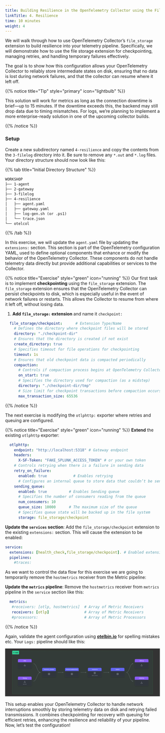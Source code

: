 ```yaml
---
title: Building Resilience in the OpenTelemetry Collector using the File Storage Extension
linkTitle: 4. Resilience
time: 10 minutes
weight: 4
---
```


We will walk through how to use OpenTelemetry Collector’s `file_storage` extension to build resilience into your telemetry pipeline. Specifically, we will demonstrate how to use the file storage extension for checkpointing, managing retries, and handling temporary failures effectively.

The goal is to show how this configuration allows your OpenTelemetry Collector to reliably store intermediate states on disk, ensuring that no data is lost during network failures, and that the collector can resume where it left off.

{{% notice title="Tip" style="primary" icon="lightbulb" %}}

This solution will work for metrics as long as the connection downtime is brief—up to 15 minutes. If the downtime exceeds this, the backend may still drop data due to timing mismatches. For logs, we’re planning to implement a more enterprise-ready solution in one of the upcoming collector builds.

{{% /notice %}}

### Setup

Create a new subdirectory named `4-resilience` and copy the contents from the `3-filelog` directory into it. Be sure to remove any `*.out` and `*.log` files. Your directory structure should now look like this:

{{% tab title="Initial Directory Structure" %}}

```text
WORKSHOP
├── 1-agent
├── 2-gateway
├── 3-filelog
├── 4-resilience
│   ├── agent.yaml
│   ├── gateway.yaml
│   ├── log-gen.sh (or .ps1)
│   └── trace.json
└── otelcol
```

{{% /tab %}}

In this exercise, we will update the `agent.yaml` file by updating the `extensions:` section. This section is part of the OpenTelemetry configuration YAML, used to define optional components that enhance or modify the behavior of the OpenTelemetry Collector. These components do not handle telemetry data directly but provide additional capabilities or services to the Collector.

{{% notice title="Exercise" style="green" icon="running" %}}
Our first task is to implement **checkpointing** using the `file_storage` extension. The `file_storage` extension ensures that the OpenTelemetry Collector can persist checkpoints to disk, which is especially useful in the event of network failures or restarts. This allows the Collector to resume from where it left off, without losing data.

1. **Add `file_storage:` extension** and name it `checkpoint:`

```yaml
  file_storage/checkpoint:      # Extension Type/Name
    # Defines the directory where checkpoint files will be stored
    directory: "./checkpoint-dir"
    # Ensures that the directory is created if not exist 
    create_directory: true  
    # Specifies timeout for file operations for checkpointing
    timeout: 1s
    # Ensures that old checkpoint data is compacted periodically
    compaction:  
      # Controls if compaction process begins at OpenTelemetry Collector startup               
      on_start: true   
      # Specifies the directory used for compaction (as a midstep)        
      directory: "./checkpoint-dir/tmp"
      # Size limit for checkpoint transactions before compaction occurs
      max_transaction_size: 65536        
```

{{% /notice %}}

The next exercise is modifying the `otlphttp:` exporter where retries and queuing are configured.

{{% notice title="Exercise" style="green" icon="running" %}}
**Extend** the existing `otlphttp` exporter:

```yaml
  otlphttp:
    endpoint: "http://localhost:5318" # Gateway endpoint
    headers:
      X-SF-Token: "FAKE_SPLUNK_ACCESS_TOKEN" # or your own token            
    # Controls retrying when there is a failure in sending data  
    retry_on_failure:             
      enabled: true            # Enables retrying
      # Configures an internal queue to store data that couldn’t be sent
    sending_queue:              
      enabled: true          # Enables Sending queue
      # Specifies the number of consumers reading from the queue
      num_consumers: 10         
      queue_size: 10000      # The maximum size of the queue
      # Specifies queue state will be backed up in the file system
      storage: file_storage/checkpoint         
```

**Update the `services` section**: Add the `file_storage/checkpoint` extension to the existing `extensions:` section. This will cause the extension to be enabled:

  ```yaml
  service:
    extensions: [health_check,file_storage/checkpoint]. # Enabled extensions for this collector   
    pipelines:
      #traces:
  ```

As we want to control the data flow for this exercise we are going to temporarily remove the `hostmetrics` receiver from the Metric pipeline:

**Update the `metrics` pipeline**: Remove the `hostmetrics` receiver from `metrics` pipeline in the `service` section like this:

  ```yaml
    metrics:
     #receivers: [otlp, hostmetrics]  # Array of Metric Receivers
     receivers: [otlp]                # Array of Metric Receivers
     #processors:                     # Array of Metric Processors
  ```

{{% /notice %}}

Again, validate the agent configuration using [**otelbin.io**](https://www.otelbin.io/) for spelling mistakes etc. Your `Logs:` pipeline should like this:

![logs from otelbin](../images/filelog-3-1-logs.png)

This setup enables your OpenTelemetry Collector to handle network interruptions smoothly by storing telemetry data on disk and retrying failed transmissions. It combines checkpointing for recovery with queuing for efficient retries, enhancing the resilience and reliability of your pipeline. Now, let’s test the configuration!
